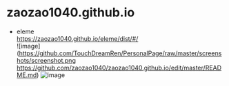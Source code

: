 # zaozao1040.github.io
- eleme<br />
  https://zaozao1040.github.io/eleme/dist/#/<br />
   ![image](https://github.com/TouchDreamRen/PersonalPage/raw/master/screenshots/screenshot.png
   https://github.com/zaozao1040/zaozao1040.github.io/edit/master/README.md)
      ![image](https://github.com/zaozao1040/zaozao1040.github.io/img/eleme/erweima.png)
